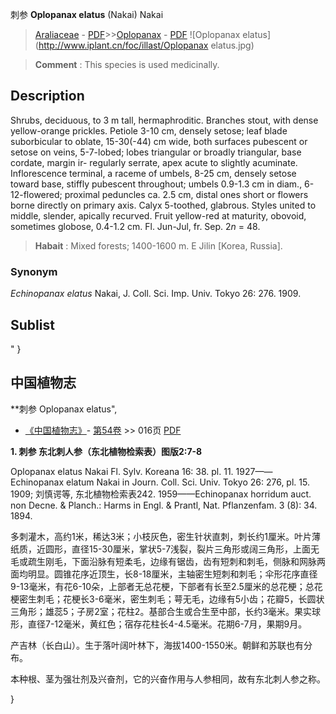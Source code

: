 刺参 **Oplopanax elatus** (Nakai) Nakai

> [Araliaceae](http://www.iplant.cn/info/Araliaceae?t=foc) - [PDF](http://www.iplant.cn/foc/pdf/Araliaceae.pdf)>>[Oplopanax](http://www.iplant.cn/info/Oplopanax?t=foc) - [PDF](http://www.iplant.cn/foc/pdf/Oplopanax.pdf)
![Oplopanax elatus](http://www.iplant.cn/foc/illast/Oplopanax elatus.jpg)

> **Comment** : 
> This species is used medicinally.

## Description

Shrubs, deciduous, to 3 m tall, hermaphroditic. Branches stout, with dense yellow-orange prickles. Petiole 3-10 cm, densely setose; leaf blade suborbicular to oblate, 15-30(-44) cm wide, both surfaces pubescent or setose on veins, 5-7-lobed; lobes triangular or broadly triangular, base cordate, margin ir- regularly serrate, apex acute to slightly acuminate. Inflorescence terminal, a raceme of umbels, 8-25 cm, densely setose toward base, stiffly pubescent throughout; umbels 0.9-1.3 cm in diam., 6-12-flowered; proximal peduncles ca. 2.5 cm, distal ones short or flowers borne directly on primary axis. Calyx 5-toothed, glabrous. Styles united to middle, slender, apically recurved. Fruit yellow-red at maturity, obovoid, sometimes globose, 0.4-1.2 cm. Fl. Jun-Jul, fr. Sep. 2*n* = 48.

> **Habait** : 
> Mixed forests; 1400-1600 m. E Jilin [Korea, Russia].

### Synonym
*Echinopanax elatus* Nakai, J. Coll. Sci. Imp. Univ. Tokyo 26: 276. 1909.

## Sublist
"
}
## 中国植物志

**刺参 Oplopanax elatus",

* [《中国植物志》](http://www.iplant.cn/frps)- [第54卷](http://www.iplant.cn/frps/vol/54) >> 016页 [PDF](http://www.iplant.cn/frps/pdf/54/016.PDF)

**1. 刺参 东北刺人参（东北植物检索表）图版2:7-8**

Oplopanax elatus Nakai Fl. Sylv. Koreana 16: 38. pl. 11. 1927——Echinopanax elatum Nakai in Journ. Coll. Sci. Univ. Tokyo 26: 276, pl. 15. 1909; 刘慎谔等, 东北植物检索表242. 1959——Echinopanax horridum auct. non Decne. & Planch.: Harms in Engl. & Prantl, Nat. Pflanzenfam. 3 (8): 34. 1894.

多刺灌木，高约1米，稀达3米；小枝灰色，密生针状直刺，刺长约1厘米。叶片薄纸质，近圆形，直径15-30厘米，掌状5-7浅裂，裂片三角形或阔三角形，上面无毛或疏生刚毛，下面沿脉有短柔毛，边缘有锯齿，齿有短刺和刺毛，侧脉和网脉两面均明显。圆锥花序近顶生，长8-18厘米，主轴密生短刺和刺毛；伞形花序直径9-13毫米，有花6-10朵，上部者无总花梗，下部者有长至2.5厘米的总花梗；总花梗密生刺毛；花梗长3-6毫米，密生刺毛；萼无毛，边缘有5小齿；花瓣5，长圆状三角形；雄蕊5；子房2室；花柱2。基部合生或合生至中部，长约3毫米。果实球形，直径7-12毫米，黄红色；宿存花柱长4-4.5毫米。花期6-7月，果期9月。

产吉林（长白山）。生于落叶阔叶林下，海拔1400-1550米。朝鲜和苏联也有分布。

本种根、茎为强壮剂及兴奋剂，它的兴奋作用与人参相同，故有东北刺人参之称。

}